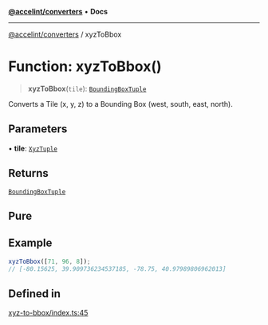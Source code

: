 [**@accelint/converters**](../README.md) • **Docs**

***

[@accelint/converters](../README.md) / xyzToBbox

# Function: xyzToBbox()

> **xyzToBbox**(`tile`): [`BoundingBoxTuple`](../type-aliases/BoundingBoxTuple.md)

Converts a Tile (x, y, z) to a Bounding Box (west, south, east, north).

## Parameters

• **tile**: [`XyzTuple`](../type-aliases/XyzTuple.md)

## Returns

[`BoundingBoxTuple`](../type-aliases/BoundingBoxTuple.md)

## Pure

## Example

```ts
xyzToBbox([71, 96, 8]);
// [-80.15625, 39.909736234537185, -78.75, 40.97989806962013]
```

## Defined in

[xyz-to-bbox/index.ts:45](https://github.com/gohypergiant/standard-toolkit/blob/424b88fd48a5bcc02ed99ee27fd64cd73349aa30/packages/converters/src/xyz-to-bbox/index.ts#L45)
